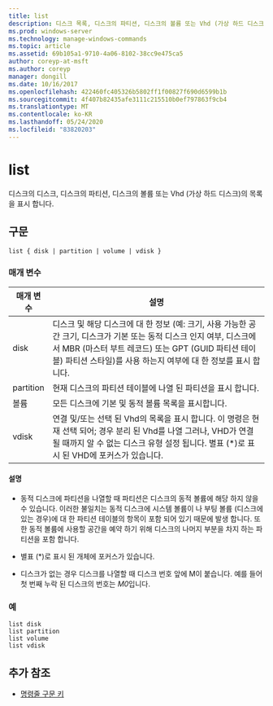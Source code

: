 ```yaml
---
title: list
description: 디스크 목록, 디스크의 파티션, 디스크의 볼륨 또는 Vhd (가상 하드 디스크)를 표시 하는 목록 명령에 대 한 참조 항목입니다.
ms.prod: windows-server
ms.technology: manage-windows-commands
ms.topic: article
ms.assetid: 69b105a1-9710-4a06-8102-38cc9e475ca5
author: coreyp-at-msft
ms.author: coreyp
manager: dongill
ms.date: 10/16/2017
ms.openlocfilehash: 422460fc405326b5802ff1f00827f690d6599b1b
ms.sourcegitcommit: 4f407b82435afe3111c215510b0ef797863f9cb4
ms.translationtype: MT
ms.contentlocale: ko-KR
ms.lasthandoff: 05/24/2020
ms.locfileid: "83820203"
---
```

# <a name="list"></a>list

디스크의 디스크, 디스크의 파티션, 디스크의 볼륨 또는 Vhd (가상 하드 디스크)의 목록을 표시 합니다.

## <a name="syntax"></a>구문

```
list { disk | partition | volume | vdisk }
```

### <a name="parameters"></a>매개 변수

| 매개 변수 | 설명 |
| --------- | ----------- |
| disk | 디스크 및 해당 디스크에 대 한 정보 (예: 크기, 사용 가능한 공간 크기, 디스크가 기본 또는 동적 디스크 인지 여부, 디스크에서 MBR (마스터 부트 레코드) 또는 GPT (GUID 파티션 테이블) 파티션 스타일)를 사용 하는지 여부에 대 한 정보를 표시 합니다. |
| partition | 현재 디스크의 파티션 테이블에 나열 된 파티션을 표시 합니다. |
| 볼륨 | 모든 디스크에 기본 및 동적 볼륨 목록을 표시합니다. |
| vdisk | 연결 및/또는 선택 된 Vhd의 목록을 표시 합니다. 이 명령은 현재 선택 되어; 경우 분리 된 Vhd를 나열 그러나, VHD가 연결 될 때까지 알 수 없는 디스크 유형 설정 됩니다. 별표 (*)로 표시 된 VHD에 포커스가 있습니다. |

#### <a name="remarks"></a>설명

- 동적 디스크에 파티션을 나열할 때 파티션은 디스크의 동적 볼륨에 해당 하지 않을 수 있습니다. 이러한 불일치는 동적 디스크에 시스템 볼륨이 나 부팅 볼륨 (디스크에 있는 경우)에 대 한 파티션 테이블의 항목이 포함 되어 있기 때문에 발생 합니다. 또한 동적 볼륨에 사용할 공간을 예약 하기 위해 디스크의 나머지 부분을 차지 하는 파티션을 포함 합니다.

- 별표 (*)로 표시 된 개체에 포커스가 있습니다.

- 디스크가 없는 경우 디스크를 나열할 때 디스크 번호 앞에 M이 붙습니다. 예를 들어 첫 번째 누락 된 디스크의 번호는 *M0*입니다.

### <a name="examples"></a>예

```
list disk
list partition
list volume
list vdisk
```

## <a name="additional-references"></a>추가 참조

- [명령줄 구문 키](command-line-syntax-key.md)
